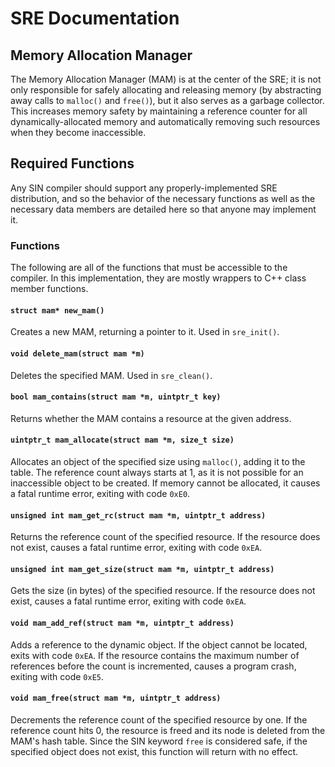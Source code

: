 # SRE Documentation

## Memory Allocation Manager

The Memory Allocation Manager (MAM) is at the center of the SRE; it is not only responsible for safely allocating and releasing memory (by abstracting away calls to `malloc()` and `free()`), but it also serves as a garbage collector. This increases memory safety by maintaining a reference counter for all dynamically-allocated memory and automatically removing such resources when they become inaccessible.

## Required Functions

Any SIN compiler should support any properly-implemented SRE distribution, and so the behavior of the necessary functions as well as the necessary data members are detailed here so that anyone may implement it.

### Functions

The following are all of the functions that must be accessible to the compiler. In this implementation, they are mostly wrappers to C++ class member functions.

#### `struct mam* new_mam()`

Creates a new MAM, returning a pointer to it. Used in `sre_init()`.

#### `void delete_mam(struct mam *m)`

Deletes the specified MAM. Used in `sre_clean()`.

#### `bool mam_contains(struct mam *m, uintptr_t key)`

Returns whether the MAM contains a resource at the given address.

#### `uintptr_t mam_allocate(struct mam *m, size_t size)`

Allocates an object of the specified size using `malloc()`, adding it to the table. The reference count always starts at 1, as it is not possible for an inaccessible object to be created. If memory cannot be allocated, it causes a fatal runtime error, exiting with code `0xE0`.

#### `unsigned int mam_get_rc(struct mam *m, uintptr_t address)`

Returns the reference count of the specified resource. If the resource does not exist, causes a fatal runtime error, exiting with code `0xEA`.

#### `unsigned int mam_get_size(struct mam *m, uintptr_t address)`

Gets the size (in bytes) of the specified resource. If the resource does not exist, causes a fatal runtime error, exiting with code `0xEA`.

#### `void mam_add_ref(struct mam *m, uintptr_t address)`

Adds a reference to the dynamic object. If the object cannot be located, exits with code `0xEA`. If the resource contains the maximum number of references before the count is incremented, causes a program crash, exiting with code `0xE5`.

#### `void mam_free(struct mam *m, uintptr_t address)`

Decrements the reference count of the specified resource by one. If the reference count hits 0, the resource is freed and its node is deleted from the MAM's hash table. Since the SIN keyword `free` is considered safe, if the specified object does not exist, this function will return with no effect.
